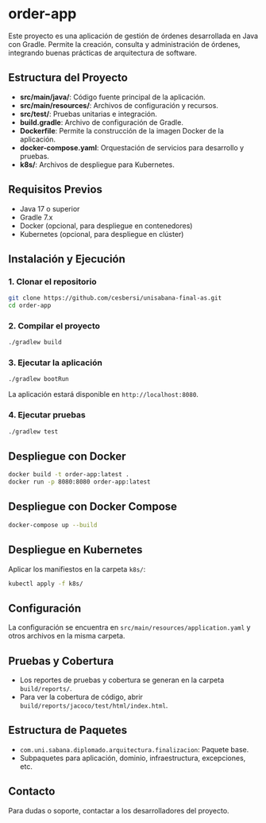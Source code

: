 # order-app

Este proyecto es una aplicación de gestión de órdenes desarrollada en Java con Gradle. Permite la creación, consulta y administración de órdenes, integrando buenas prácticas de arquitectura de software.

## Estructura del Proyecto

- **src/main/java/**: Código fuente principal de la aplicación.
- **src/main/resources/**: Archivos de configuración y recursos.
- **src/test/**: Pruebas unitarias e integración.
- **build.gradle**: Archivo de configuración de Gradle.
- **Dockerfile**: Permite la construcción de la imagen Docker de la aplicación.
- **docker-compose.yaml**: Orquestación de servicios para desarrollo y pruebas.
- **k8s/**: Archivos de despliegue para Kubernetes.

## Requisitos Previos

- Java 17 o superior
- Gradle 7.x
- Docker (opcional, para despliegue en contenedores)
- Kubernetes (opcional, para despliegue en clúster)

## Instalación y Ejecución

### 1. Clonar el repositorio

```bash
git clone https://github.com/cesbersi/unisabana-final-as.git
cd order-app
```

### 2. Compilar el proyecto

```bash
./gradlew build
```

### 3. Ejecutar la aplicación

```bash
./gradlew bootRun
```

La aplicación estará disponible en `http://localhost:8080`.

### 4. Ejecutar pruebas

```bash
./gradlew test
```

## Despliegue con Docker

```bash
docker build -t order-app:latest .
docker run -p 8080:8080 order-app:latest
```

## Despliegue con Docker Compose

```bash
docker-compose up --build
```

## Despliegue en Kubernetes

Aplicar los manifiestos en la carpeta `k8s/`:

```bash
kubectl apply -f k8s/
```

## Configuración

La configuración se encuentra en `src/main/resources/application.yaml` y otros archivos en la misma carpeta.

## Pruebas y Cobertura

- Los reportes de pruebas y cobertura se generan en la carpeta `build/reports/`.
- Para ver la cobertura de código, abrir `build/reports/jacoco/test/html/index.html`.

## Estructura de Paquetes

- `com.uni.sabana.diplomado.arquitectura.finalizacion`: Paquete base.
- Subpaquetes para aplicación, dominio, infraestructura, excepciones, etc.

## Contacto

Para dudas o soporte, contactar a los desarrolladores del proyecto.

